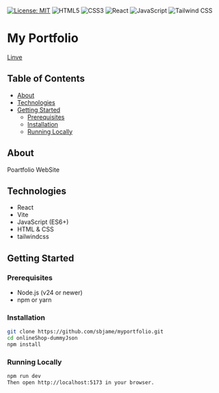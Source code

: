 [![License: MIT](https://img.shields.io/badge/License-MIT-blue)](https://opensource.org/licenses/MIT)
![HTML5](https://img.shields.io/badge/HTML5-E34F26?style=for-the-badge&logo=html5&logoColor=white)
![CSS3](https://img.shields.io/badge/CSS3-1572B6?style=for-the-badge&logo=css3&logoColor=white)
![React](https://img.shields.io/badge/React-61DAFB?style=for-the-badge&logo=react&logoColor=white)
![JavaScript](https://img.shields.io/badge/JavaScript-F7DF1E?style=for-the-badge&logo=javascript&logoColor=black)
![Tailwind CSS](https://img.shields.io/badge/TailwindCSS-06B6D4?style=for-the-badge&logo=tailwind-css&logoColor=white)

# My Portfolio

[Linve](surawut-boonying.vercel.app)

## Table of Contents
- [About](#about)
- [Technologies](#technologies)
- [Getting Started](#getting-started)
  - [Prerequisites](#prerequisites)
  - [Installation](#installation)
  - [Running Locally](#running-locally)

## About
Poartfolio WebSite

## Technologies
- React
- Vite
- JavaScript (ES6+)
- HTML & CSS
- tailwindcss

## Getting Started

### Prerequisites
- Node.js (v24 or newer)
- npm or yarn

### Installation
```bash
git clone https://github.com/sbjame/myportfolio.git
cd onlineShop-dummyJson
npm install
```
### Running Locally
```bash
npm run dev
Then open http://localhost:5173 in your browser.
```
